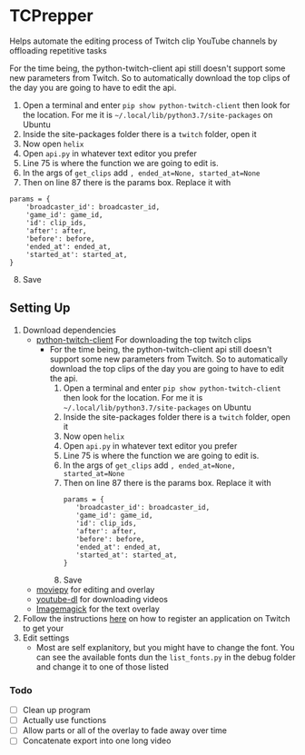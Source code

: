 # TCPrepper
Helps automate the editing process of Twitch clip YouTube channels by offloading repetitive tasks

For the time being, the python-twitch-client api still doesn't support some new parameters from Twitch. So to automatically download the top clips of the day you are going to have to edit the api.
1. Open a terminal and enter `pip show python-twitch-client` then look for the location. For me it is `~/.local/lib/python3.7/site-packages` on Ubuntu
2. Inside the site-packages folder there is a `twitch` folder, open it
3. Now open `helix`
4. Open `api.py` in whatever text editor you prefer
5. Line 75 is where the function we are going to edit is.
6. In the args of `get_clips` add `, ended_at=None, started_at=None`
7. Then on line 87 there is the params box. Replace it with

```
params = {
    'broadcaster_id': broadcaster_id,
    'game_id': game_id,
    'id': clip_ids,
    'after': after,
    'before': before,
    'ended_at': ended_at,
    'started_at': started_at,
}
```
8. Save


## Setting Up
1. Download dependencies
    - [python-twitch-client](https://github.com/tsifrer/python-twitch-client) For downloading the top twitch clips
        - For the time being, the python-twitch-client api still doesn't support some new parameters from Twitch. So to automatically download the top clips of the day you are going to have to edit the api.
            1. Open a terminal and enter `pip show python-twitch-client` then look for the location. For me it is `~/.local/lib/python3.7/site-packages` on Ubuntu
            2. Inside the site-packages folder there is a `twitch` folder, open it
            3. Now open `helix`
            4. Open `api.py` in whatever text editor you prefer
            5. Line 75 is where the function we are going to edit is.
            6. In the args of `get_clips` add `, ended_at=None, started_at=None`
            7. Then on line 87 there is the params box. Replace it with
                 ```
                params = {
                    'broadcaster_id': broadcaster_id,
                    'game_id': game_id,
                    'id': clip_ids,
                    'after': after,
                    'before': before,
                    'ended_at': ended_at,
                    'started_at': started_at,
                }
                ```
            8. Save
    - [moviepy](https://github.com/Zulko/moviepy) for editing and overlay
    - [youtube-dl](https://github.com/ytdl-org/youtube-dl) for downloading videos
    - [Imagemagick](https://imagemagick.org/index.php) for the text overlay
2. Follow the instructions [here](https://dev.twitch.tv/docs/api#step-1-setup) on how to register an application on Twitch to get your
3. Edit settings
    - Most are self explanitory, but you might have to change the font. You can see the available fonts dun the `list_fonts.py` in the debug folder and change it to one of those listed

### Todo
- [ ] Clean up program
- [ ] Actually use functions
- [ ] Allow parts or all of the overlay to fade away over time
- [ ] Concatenate export into one long video

